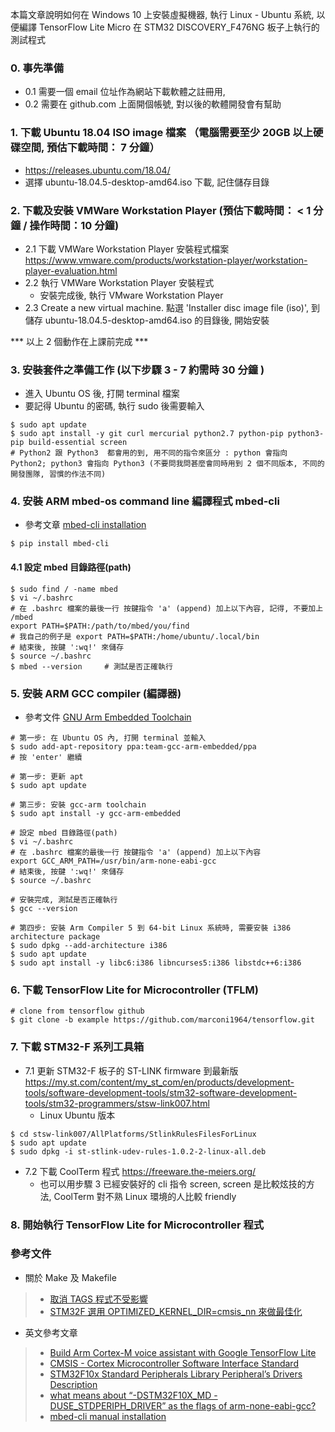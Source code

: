本篇文章說明如何在 Windows 10 上安裝虛擬機器, 執行 Linux - Ubuntu 系統, 以便編譯 TensorFlow Lite Micro 在 STM32 DISCOVERY_F476NG 板子上執行的測試程式

### 0. 事先準備
- 0.1 需要一個 email 位址作為網站下載軟體之註冊用, 
- 0.2 需要在 github.com 上面開個帳號, 對以後的軟體開發會有幫助


### 1. 下載 Ubuntu 18.04 ISO image 檔案 （電腦需要至少 20GB 以上硬碟空間, 預估下載時間： 7 分鐘）
- https://releases.ubuntu.com/18.04/
- 選擇 ubuntu-18.04.5-desktop-amd64.iso 下載, 記住儲存目錄

### 2. 下載及安裝 VMWare Workstation Player (預估下載時間： < 1 分鐘 / 操作時間：10 分鐘)
- 2.1 下載 VMWare Workstation Player 安裝程式檔案 https://www.vmware.com/products/workstation-player/workstation-player-evaluation.html
- 2.2 執行 VMWare Workstation Player 安裝程式
  - 安裝完成後, 執行 VMware Workstation Player
- 2.3 Create a new virtual machine. 點選 'Installer disc image file (iso)', 到儲存 ubuntu-18.04.5-desktop-amd64.iso 的目錄後, 開始安裝

*** 以上 2 個動作在上課前完成 ***

### 3. 安裝套件之準備工作 (以下步驟 3 - 7 約需時 30 分鐘 )
- 進入 Ubuntu OS 後, 打開 terminal 檔案
- 要記得 Ubuntu 的密碼, 執行 sudo 後需要輸入

```
$ sudo apt update
$ sudo apt install -y git curl mercurial python2.7 python-pip python3-pip build-essential screen
# Python2 跟 Python3  都會用的到, 用不同的指令來區分 : python 會指向 Python2; python3 會指向 Python3 (不要問我問甚麼會同時用到 2 個不同版本, 不同的開發團隊, 習慣的作法不同)
```

### 4. 安裝 ARM mbed-os command line 編譯程式 mbed-cli
- 參考文章 [mbed-cli installation](https://os.mbed.com/docs/mbed-os/v5.15/tools/manual-installation.html)

```
$ pip install mbed-cli
```
#### 4.1 設定 mbed 目錄路徑(path)

```
$ sudo find / -name mbed
$ vi ~/.bashrc
# 在 .bashrc 檔案的最後一行 按鍵指令 'a' (append) 加上以下內容, 記得, 不要加上 /mbed
export PATH=$PATH:/path/to/mbed/you/find
# 我自己的例子是 export PATH=$PATH:/home/ubuntu/.local/bin
# 結束後, 按鍵 ':wq!' 來儲存
$ source ~/.bashrc
$ mbed --version     # 測試是否正確執行
```

### 5. 安裝 ARM GCC compiler (編譯器)
- 參考文件 [GNU Arm Embedded Toolchain](https://launchpad.net/~team-gcc-arm-embedded/+archive/ubuntu/ppa)

```
# 第一步: 在 Ubuntu OS 內, 打開 terminal 並輸入
$ sudo add-apt-repository ppa:team-gcc-arm-embedded/ppa
# 按 'enter' 繼續

# 第一步: 更新 apt
$ sudo apt update

# 第三步: 安裝 gcc-arm toolchain
$ sudo apt install -y gcc-arm-embedded

# 設定 mbed 目錄路徑(path)
$ vi ~/.bashrc
# 在 .bashrc 檔案的最後一行 按鍵指令 'a' (append) 加上以下內容
export GCC_ARM_PATH=/usr/bin/arm-none-eabi-gcc
# 結束後, 按鍵 ':wq!' 來儲存
$ source ~/.bashrc

# 安裝完成, 測試是否正確執行
$ gcc --version

# 第四步: 安裝 Arm Compiler 5 到 64-bit Linux 系統時, 需要安裝 i386 architecture package
$ sudo dpkg --add-architecture i386
$ sudo apt update
$ sudo apt install -y libc6:i386 libncurses5:i386 libstdc++6:i386
```

### 6. 下載 TensorFlow Lite for Microcontroller (TFLM)

```
# clone from tensorflow github
$ git clone -b example https://github.com/marconi1964/tensorflow.git
``` 

### 7. 下載 STM32-F 系列工具箱
- 7.1 更新 STM32-F 板子的 ST-LINK firmware 到最新版 https://my.st.com/content/my_st_com/en/products/development-tools/software-development-tools/stm32-software-development-tools/stm32-programmers/stsw-link007.html
  - Linux Ubuntu 版本
```
$ cd stsw-link007/AllPlatforms/StlinkRulesFilesForLinux
$ sudo apt update
$ sudo dpkg -i st-stlink-udev-rules-1.0.2-2-linux-all.deb
```
- 7.2 下載 CoolTerm 程式 https://freeware.the-meiers.org/ 
  - 也可以用步驟 3 已經安裝好的 cli 指令 screen, screen 是比較炫技的方法, CoolTerm 對不熟 Linux 環境的人比較 friendly

### 8. 開始執行 TensorFlow Lite for Microcontroller 程式


### 參考文件
- 關於 Make 及 Makefile
> - [取消 TAGS 程式不受影響](https://github.com/tensorflow/tensorflow/issues/46667#issuecomment-766923481)
> - [STM32F 選用 OPTIMIZED_KERNEL_DIR=cmsis_nn 來做最佳化](https://github.com/tensorflow/tensorflow/issues/46667#issuecomment-766927681)
- 英文參考文章
> - [Build Arm Cortex-M voice assistant with Google TensorFlow Lite](https://developer.arm.com/solutions/machine-learning-on-arm/developer-material/how-to-guides/build-arm-cortex-m-voice-assistant-with-google-tensorflow-lite/single-page)
> - [CMSIS - Cortex Microcontroller Software Interface Standard](http://www.longlandclan.yi.org/~stuartl/stm32f10x_stdperiph_lib_um/CMSIS_Core.htm)
> - [STM32F10x Standard Peripherals Library Peripheral’s Drivers Description](http://www.longlandclan.yi.org/~stuartl/stm32f10x_stdperiph_lib_um/Library_Files.html#_cmsis)
> - [what means about “-DSTM32F10X_MD -DUSE_STDPERIPH_DRIVER” as the flags of arm-none-eabi-gcc?](https://stackoverflow.com/questions/59053389/what-means-about-dstm32f10x-md-duse-stdperiph-driver-as-the-flags-of-arm-non)
> - [mbed-cli manual installation](https://os.mbed.com/docs/mbed-os/v5.15/tools/manual-installation.html)